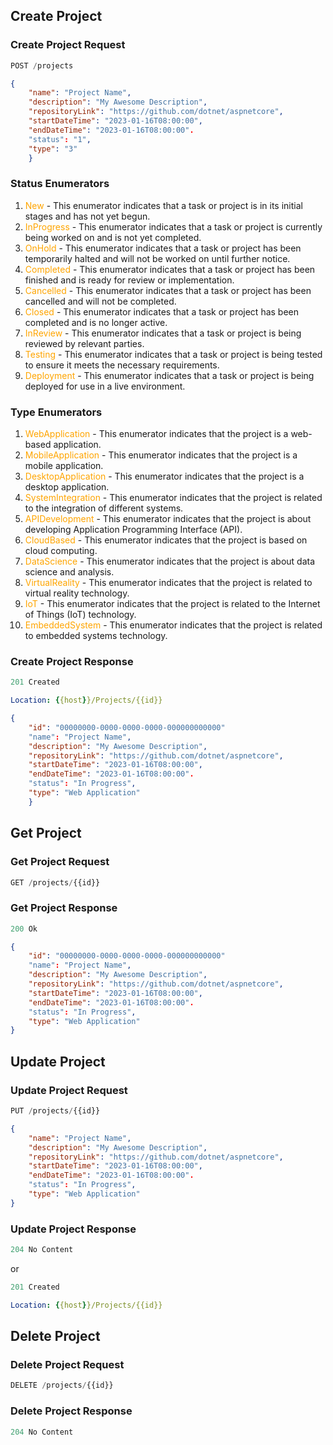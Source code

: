 ## Create Project

### Create Project Request

```js
POST /projects
```

```json
{
	"name": "Project Name",
	"description": "My Awesome Description",
	"repositoryLink": "https://github.com/dotnet/aspnetcore",
	"startDateTime": "2023-01-16T08:00:00",
	"endDateTime": "2023-01-16T08:00:00".
	"status": "1",
	"type": "3"
	}
```
### Status Enumerators
1. <span style="color:orange">New</span> - This enumerator indicates that a task or project is in its initial stages and has not yet begun.
2. <span style="color:orange">InProgress</span> - This enumerator indicates that a task or project is currently being worked on and is not yet completed.
3. <span style="color:orange">OnHold</span> - This enumerator indicates that a task or project has been temporarily halted and will not be worked on until further notice.
4. <span style="color:orange">Completed</span> - This enumerator indicates that a task or project has been finished and is ready for review or implementation.
5. <span style="color:orange">Cancelled</span> - This enumerator indicates that a task or project has been cancelled and will not be completed.
6. <span style="color:orange">Closed</span> - This enumerator indicates that a task or project has been completed and is no longer active.
7. <span style="color:orange">InReview</span> - This enumerator indicates that a task or project is being reviewed by relevant parties.
8. <span style="color:orange">Testing</span> - This enumerator indicates that a task or project is being tested to ensure it meets the necessary requirements.
9. <span style="color:orange">Deployment</span> - This enumerator indicates that a task or project is being deployed for use in a live environment.

### Type Enumerators
1. <span style="color:orange">WebApplication</span> - This enumerator indicates that the project is a web-based application.
2. <span style="color:orange">MobileApplication</span> - This enumerator indicates that the project is a mobile application.
3. <span style="color:orange">DesktopApplication</span> - This enumerator indicates that the project is a desktop application.
4. <span style="color:orange">SystemIntegration</span> - This enumerator indicates that the project is related to the integration of different systems.
5. <span style="color:orange">APIDevelopment</span> - This enumerator indicates that the project is about developing Application Programming Interface (API).
6. <span style="color:orange">CloudBased</span> - This enumerator indicates that the project is based on cloud computing.
7. <span style="color:orange">DataScience</span> - This enumerator indicates that the project is about data science and analysis.
8. <span style="color:orange">VirtualReality</span> - This enumerator indicates that the project is related to virtual reality technology.
9. <span style="color:orange">IoT</span> - This enumerator indicates that the project is related to the Internet of Things (IoT) technology.
10. <span style="color:orange">EmbeddedSystem</span> - This enumerator indicates that the project is related to embedded systems technology.

### Create Project Response

```js
201 Created
```

```yml
Location: {{host}}/Projects/{{id}}
```

```json
{
	"id": "00000000-0000-0000-0000-000000000000"
	"name": "Project Name",
	"description": "My Awesome Description",
	"repositoryLink": "https://github.com/dotnet/aspnetcore",
	"startDateTime": "2023-01-16T08:00:00",
	"endDateTime": "2023-01-16T08:00:00".
	"status": "In Progress",
	"type": "Web Application"
	}
```
## Get Project

### Get Project Request
```js
GET /projects/{{id}}
```
### Get Project Response
```js
200 Ok
```
```json
{
	"id": "00000000-0000-0000-0000-000000000000"
	"name": "Project Name",
	"description": "My Awesome Description",
	"repositoryLink": "https://github.com/dotnet/aspnetcore",
	"startDateTime": "2023-01-16T08:00:00",
	"endDateTime": "2023-01-16T08:00:00".
	"status": "In Progress",
	"type": "Web Application"
}
```
## Update Project
### Update Project Request
```js
PUT /projects/{{id}}
```
```json
{
	"name": "Project Name",
	"description": "My Awesome Description",
	"repositoryLink": "https://github.com/dotnet/aspnetcore",
	"startDateTime": "2023-01-16T08:00:00",
	"endDateTime": "2023-01-16T08:00:00".
	"status": "In Progress",
	"type": "Web Application"
}
```
### Update Project Response
```js
204 No Content
```
or
```js
201 Created
```
```yml
Location: {{host}}/Projects/{{id}}
```

## Delete Project
### Delete Project Request
```js
DELETE /projects/{{id}}
```
### Delete Project Response
```js
204 No Content
```